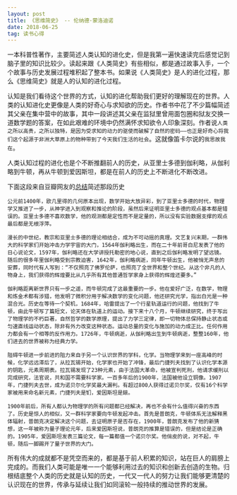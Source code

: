 ```yaml
---
layout: post
title: 《思维简史》 -- 伦纳德·蒙洛迪诺
date: 2018-06-25
tag: 读书心得
---
```


一本科普性著作，主要简述人类认知的进化史，但是我第一遍快速读完后感觉记到脑子里的知识比较少。读起来跟《人类简史》有些相似，都是通过故事入手，一个个故事与历史发展过程堆积起了整本书。如果说《人类简史》是人的进化过程，那么《思维简史》就是人的认知的进化过程。

认知是我们看待这个世界的方式，认知的进化帮助我们更好的理解现在的世界。人类的认知进化史更像是人类的好奇心与求知欲的历史。作者书中花了不少篇幅简述其父亲在集中营中的故事，其中一段讲述其父亲在监狱里曾用面包圈和狱友交换一道数学题的答案，在如此艰难的环境中仍然满怀求知欲令人印象深刻。作者说`人类之所以高贵，之所以独特，是因为受求知的动力的驱使而破解了自然的密码——也正是好奇心将我们这个起源于非洲大草原上的物种带到了今天我们生活的社会`。这就像笛卡尔说的`我思故我在`。

人类认知过程的进化也是个不断推翻前人的历史，从亚里士多德到伽利略，从伽利略到牛顿，再从牛顿到爱因斯坦，都是在前人的历史上不断进化不断改进。

下面这段来自豆瓣网友的[总结](https://book.douban.com/review/9062022/)简述那段历史
```
公元前1400年，欧几里得的几何原本出现，数学开始大放异彩，到了亚里士多德的时代，物理学又推进了一步，从神学进入到观察和推论的阶段，虽然后来证明亚里士多德的观点基本都是错误的。亚里士多德不喜欢数学，他的观测都是定性而不是定量的，所以没有实验数据支撑的观点最后都是无根浮萍。

漫长的中世纪，教宗和亚里士多德的理论相结合，成为不可动摇的真理。文艺复兴末期，一群伟大的科学家们开始冲击力学宇宙的大门，1564年伽利略出生，而在二十年前哥白尼发表了他的日心说论文，1597年，伽利略还在大学讲授托勒密的地心说，直到之后伽利略发明了望远镜。随后的很多年里伽利略受到宗教迫害，1642年，伽利略病逝，同年牛顿出生，他被悄无声息的安葬，同时代有人写到：“不仅照亮了佛罗伦萨，也照亮了全世界和整个世纪。从这个非凡的人物身上，我们获得的辉煌要比从几乎所有其他普通哲学家身上获得的辉煌还要多。”

伽利略距离新世界只有一步之遥，而牛顿完成了这最重要的一步。他在爱好广泛，在数学，物理和炼金术都有涉猎，他发明了微积分用于解决数学的变化问题，他还研究光学，指出白光是一种混合光。历史在等待一个契机，1684年，哈雷提出了一个行星轨道运行的问题，他找到了牛顿，由此牛顿写了篇短文，论天体在轨道上的运动。接下来十八个月，牛顿继续研究，终于写出了物理学的不朽巨著，自然哲学的数学原理，提出了力学三定律，即一切物体总保持静止状态或匀速直线运动状态，除非有外力改变这种状态。运动总量的变化与施加的动力成正比。任何作用力都会有一个相等的反作用力。1726年，牛顿病逝，从伽利略出生到牛顿病逝，整整160年，他们进去的世界被称为经典力学。

阻碍牛顿进一步前进的阻力来自于另一个认识世界的学科，化学。当物理学来到一座高峰的时候，化学远远滞后了，从拉瓦锡开始，化学家也开始了冲锋，最后门捷列夫找到了认识化学本源的钥匙，元素周期表。拉瓦锡发现了23种元素，由于法国大革命，他被宣判死刑，他请求缓刑以完成研究，法官说，共和国不需要科学家。一百多年后的1900年，法国被他设立铜像。1907年，门捷列夫去世，成为诺贝尔化学奖最大漏判。有超过800人获得过诺贝尔奖，仅有16个科学家被用来命名新元素，门捷列夫是钔，爱因斯坦是鎄。

1900年前后，所有人都认为物理学的所有问题都已经解决，再也不会有什么值得兴奋的东西了。历史是惊人的相似，又一群科学家要向牛顿发起冲击。首先是普朗克，牛顿体系无法解释黑体辐射，普朗克决定解决这个问题，去证明原子是否存在，1900年，普朗克发布了他的新猜想，这一年被称为量子理论元年，后来爱因斯坦说，普朗克的推算是错误的，但是结论是正确的。1905年，爱因斯坦发表三篇论文，每一篇都值一个诺贝尔奖。他俏皮的说，对不起，牛顿，随后一脚踢开了量子世界的大门。
```

所有伟大的成就都不是凭空而来的，都是基于前人积累的知识，站在巨人的肩膀上完成的。而我们人类可能是唯一一个能够利用过去的知识和创新去创造的生物。归根结底整个人类的历史就是认知的历史，一代又一代人的努力让我们能够更清楚的认识现在的世界，传承与延续让我们如同滚轮一般持续的推动世界的发展。